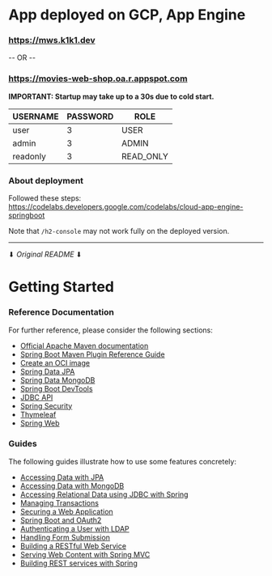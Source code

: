 # App deployed on GCP, App Engine

### https://mws.k1k1.dev

-- OR --

### https://movies-web-shop.oa.r.appspot.com

**IMPORTANT: Startup may take up to a 30s due to cold start.**

| USERNAME | PASSWORD | ROLE      |
| -------- | -------- | --------- |
| user     | 3        | USER      |
| admin    | 3        | ADMIN     |
| readonly | 3        | READ_ONLY |

### About deployment

Followed these steps:  
https://codelabs.developers.google.com/codelabs/cloud-app-engine-springboot

Note that `/h2-console` may not work fully on the deployed version.

---

⬇ _Original README_ ⬇

# Getting Started

### Reference Documentation

For further reference, please consider the following sections:

- [Official Apache Maven documentation](https://maven.apache.org/guides/index.html)
- [Spring Boot Maven Plugin Reference Guide](https://docs.spring.io/spring-boot/docs/3.2.3/maven-plugin/reference/html/)
- [Create an OCI image](https://docs.spring.io/spring-boot/docs/3.2.3/maven-plugin/reference/html/#build-image)
- [Spring Data JPA](https://docs.spring.io/spring-boot/docs/3.2.3/reference/htmlsingle/index.html#data.sql.jpa-and-spring-data)
- [Spring Data MongoDB](https://docs.spring.io/spring-boot/docs/3.2.3/reference/htmlsingle/index.html#data.nosql.mongodb)
- [Spring Boot DevTools](https://docs.spring.io/spring-boot/docs/3.2.3/reference/htmlsingle/index.html#using.devtools)
- [JDBC API](https://docs.spring.io/spring-boot/docs/3.2.3/reference/htmlsingle/index.html#data.sql)
- [Spring Security](https://docs.spring.io/spring-boot/docs/3.2.3/reference/htmlsingle/index.html#web.security)
- [Thymeleaf](https://docs.spring.io/spring-boot/docs/3.2.3/reference/htmlsingle/index.html#web.servlet.spring-mvc.template-engines)
- [Spring Web](https://docs.spring.io/spring-boot/docs/3.2.3/reference/htmlsingle/index.html#web)

### Guides

The following guides illustrate how to use some features concretely:

- [Accessing Data with JPA](https://spring.io/guides/gs/accessing-data-jpa/)
- [Accessing Data with MongoDB](https://spring.io/guides/gs/accessing-data-mongodb/)
- [Accessing Relational Data using JDBC with Spring](https://spring.io/guides/gs/relational-data-access/)
- [Managing Transactions](https://spring.io/guides/gs/managing-transactions/)
- [Securing a Web Application](https://spring.io/guides/gs/securing-web/)
- [Spring Boot and OAuth2](https://spring.io/guides/tutorials/spring-boot-oauth2/)
- [Authenticating a User with LDAP](https://spring.io/guides/gs/authenticating-ldap/)
- [Handling Form Submission](https://spring.io/guides/gs/handling-form-submission/)
- [Building a RESTful Web Service](https://spring.io/guides/gs/rest-service/)
- [Serving Web Content with Spring MVC](https://spring.io/guides/gs/serving-web-content/)
- [Building REST services with Spring](https://spring.io/guides/tutorials/rest/)
